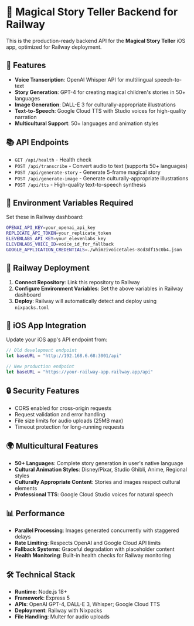 # 🚀 Magical Story Teller Backend for Railway

This is the production-ready backend API for the **Magical Story Teller** iOS app, optimized for Railway deployment.

## 🌟 Features

- **Voice Transcription**: OpenAI Whisper API for multilingual speech-to-text
- **Story Generation**: GPT-4 for creating magical children's stories in 50+ languages
- **Image Generation**: DALL-E 3 for culturally-appropriate illustrations
- **Text-to-Speech**: Google Cloud TTS with Studio voices for high-quality narration
- **Multicultural Support**: 50+ languages and animation styles

## 📚 API Endpoints

- `GET /api/health` - Health check
- `POST /api/transcribe` - Convert audio to text (supports 50+ languages)
- `POST /api/generate-story` - Generate 5-frame magical story
- `POST /api/generate-image` - Generate culturally-appropriate illustrations
- `POST /api/tts` - High-quality text-to-speech synthesis

## 🔧 Environment Variables Required

Set these in Railway dashboard:

```bash
OPENAI_API_KEY=your_openai_api_key
REPLICATE_API_TOKEN=your_replicate_token
ELEVENLABS_API_KEY=your_elevenlabs_key
ELEVENLABS_VOICE_ID=voice_id_for_fallback
GOOGLE_APPLICATION_CREDENTIALS=./whimzivoicetales-8cd3df15c0b4.json
```

## 🚀 Railway Deployment

1. **Connect Repository**: Link this repository to Railway
2. **Configure Environment Variables**: Set the above variables in Railway dashboard
3. **Deploy**: Railway will automatically detect and deploy using `nixpacks.toml`

## 📱 iOS App Integration

Update your iOS app's API endpoint from:
```swift
// Old development endpoint
let baseURL = "http://192.168.6.68:3001/api"

// New production endpoint
let baseURL = "https://your-railway-app.railway.app/api"
```

## 🔒 Security Features

- CORS enabled for cross-origin requests
- Request validation and error handling
- File size limits for audio uploads (25MB max)
- Timeout protection for long-running requests

## 🌍 Multicultural Features

- **50+ Languages**: Complete story generation in user's native language
- **Cultural Animation Styles**: Disney/Pixar, Studio Ghibli, Anime, Regional styles
- **Culturally Appropriate Content**: Stories and images respect cultural elements
- **Professional TTS**: Google Cloud Studio voices for natural speech

## 📊 Performance

- **Parallel Processing**: Images generated concurrently with staggered delays
- **Rate Limiting**: Respects OpenAI and Google Cloud API limits
- **Fallback Systems**: Graceful degradation with placeholder content
- **Health Monitoring**: Built-in health checks for Railway monitoring

## 🛠️ Technical Stack

- **Runtime**: Node.js 18+
- **Framework**: Express 5
- **APIs**: OpenAI GPT-4, DALL-E 3, Whisper; Google Cloud TTS
- **Deployment**: Railway with Nixpacks
- **File Handling**: Multer for audio uploads